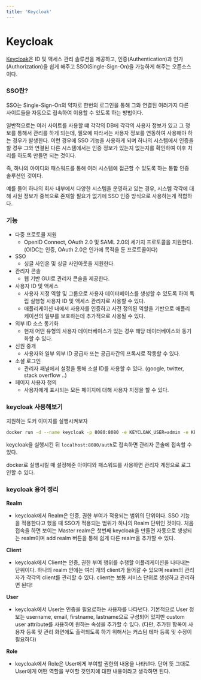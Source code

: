 ```yaml
---
title: 'Keycloak'
---
```

# Keycloak

[Keycloak](https://www.keycloak.org/)은 ID 및 액세스 관리 솔루션을 제공하고, 인증(Authentication)과 인가(Authorization)을 쉽게 해주고 SSO(Single-Sign-On)을 가능하게 해주는 오픈소스이다.

### SSO란?

SSO는 Single-Sign-On의 약자로 한번의 로그인을 통해 그와 연결된 여러가지 다른 사이트들을 자동으로 접속하여 이용할 수 있도록 하는 방법이다.

일반적으로는 여러 사이트를 사용할 떄 각각의 DB에 각각의 사용자 정보가 있고 그 정보를 통해서 관리를 하게 되는데, 필요에 따라서는 사용자 정보를 연동하여 사용해야 하는 경우가 발생한다. 이런 경우에 SSO 기능을 사용하게 되며 하나의 시스템에서 인증을 할 경우 그와 연결된 다른 시스템에서는 인증 정보가 있는지 없는지를 확인하여 이후 처리를 하도록 만들면 되는 것이다.

즉, 하나의 아이디와 패스워드를 통해 여러 시스템에 접근할 수 있도록 하는 통합 인증 솔루션인 것이다.

예를 들어 하나의 회사 내부에서 다양한 시스템을 운영하고 있는 경우, 시스템 각각에 대해 사원 정보가 중복으로 존재할 필요가 없기에 SSO 인증 방식으로 사용하는게 적합하다.

### 기능
- 다중 프로토콜 지원
    - OpenID Connect, OAuth 2.0 및 SAML 2.0의 세가지 프로토콜을 지원한다. (OIDC는 인증, OAuth 2.0은 인가에 목적을 둔 프로토콜이다)
- SSO
    - 싱글 사인온 및 싱글 사인아웃을 지원한다.
- 관리자 콘솔
    - 웹 기반 GUI로 관리자 콘솔을 제공한다.
-   사용자 ID 및 액세스
    - 사용자 지정 역할 및 그룹으로 사용자 데이터베이스를 생성할 수 있도록 하여 독립 실행형 사용자 ID 및 액세스 관리자로 사용할 수 있다.
    - 애플리케이션 내에서 사용자를 인증하고 사전 정의된 역할을 기반으로 애플리케이션의 일부를 보호하는데 추가적으로 사용될 수 있다.
- 외부 ID 소스 동기화
    - 현재 어떤 유형의 사용자 데이터베이스가 있는 경우 해당 데이터베이스와 동기화할 수 있다.
- 신원 중개
    - 사용자와 일부 외부 ID 공급자 또는 공급자간의 프록시로 작동할 수 있다.
- 소셜 로그인
    - 관리자 패널에서 설정을 통해 소셜 ID를 사용할 수 있다. (google, twitter, stack overflow ..)
- 페이지 사용자 정의
    - 사용자에게 표시되는 모든 페이지에 대해 사용자 지정을 할 수 있다.

### keycloak 사용해보기

지원하는 도커 이미지를 실행시켜보자

```bash
docker run -d --name keycloak -p 8080:8080 -e KEYCLOAK_USER=admin -e KEYCLOAK_PASSWORD=admin jboss/keycloak:10.0.0
```

keycloak을 실행시킨 뒤 `localhost:8080/auth`로 접속하면 관리자 콘솔에 접속할 수 있다.

docker로 실행시킬 때 설정해준 아이디와 패스워드를 사용하면 관리자 계정으로 로그인할 수 있다.


### keycloak 용어 정리
**Realm**
- keycloak에서 Realm은 인증, 권한 부여가 적용되는 범위의 단위이다. SSO 기능을 적용한다고 했을 때 SSO가 적용되는 범위가 하나의 Realm 단위인 것이다.
처음 접속을 하면 보이는 Master realm은 첫번째 keycloak을 만들면 자동으로 생성되는 realm이며 add realm 버튼을 통해 쉽게 다른 realm을 추가할 수 있다.

**Client**
- keycloak에서 Client는 인증, 권한 부여 행위를 수행할 어플리케이션을 나타내는 단위이다.
하나의 realm 안에는 여러 개의 client가 들어갈 수 있으며 realm의 관리자가 각각의 client를 관리할 수 있다.
client는 보통 서비스 단위로 생성하고 관리하면 된다!

**User**
- keycloak에서 User는 인증을 필요로하는 사용자를 나타낸다.
기본적으로 User 정보는 username, email, firstname, lastname으로 구성되어 있지만 custom user attribute를 사용하여 원하는 속성을 추가할 수 있다. (다만, 추가된 항목이 사용자 등록 및 관리 화면에도 출력되도록 하기 위해서는 커스텀 테마 등록 및 수정이 필요하다)

**Role**
- keycloak에서 Role은 User에게 부여할 권한의 내용을 나타낸다. 단어 뜻 그대로 User에게 어떤 역할을 부여할 것인지에 대한 내용이라고 생각하면 된다.

